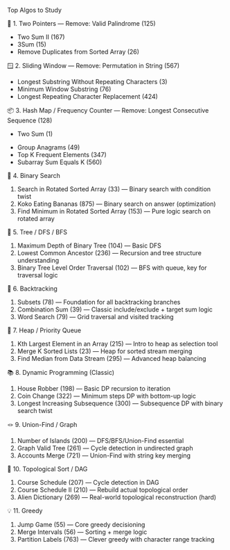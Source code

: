 Top Algos to Study

🔁 1. Two Pointers — Remove: Valid Palindrome (125)
<!-- Usually used on sorted arrays to compare elements or move inward/outward without extra space. -->
* Two Sum II (167)
* 3Sum (15)
* Remove Duplicates from Sorted Array (26)

🪟 2. Sliding Window — Remove: Permutation in String (567)
<!-- Used to find subarrays or substrings with a dynamic size or fixed window, often for optimization problems. -->
* Longest Substring Without Repeating Characters (3)
* Minimum Window Substring (76)
* Longest Repeating Character Replacement (424)

📦 3. Hash Map / Frequency Counter — Remove: Longest Consecutive Sequence (128)
* Two Sum (1)
<!-- Used to count elements or track occurrences quickly — enables constant-time lookups and avoids nested loops. -->
* Group Anagrams (49)
* Top K Frequent Elements (347)
* Subarray Sum Equals K (560)

🧠 4. Binary Search
1. Search in Rotated Sorted Array (33) — Binary search with condition twist
2. Koko Eating Bananas (875) — Binary search on answer (optimization)
3. Find Minimum in Rotated Sorted Array (153) — Pure logic search on rotated array

🌳 5. Tree / DFS / BFS
1. Maximum Depth of Binary Tree (104) — Basic DFS
2. Lowest Common Ancestor (236) — Recursion and tree structure understanding
3. Binary Tree Level Order Traversal (102) — BFS with queue, key for traversal logic

🧵 6. Backtracking
1. Subsets (78) — Foundation for all backtracking branches
2. Combination Sum (39) — Classic include/exclude + target sum logic
3. Word Search (79) — Grid traversal and visited tracking

🧺 7. Heap / Priority Queue
1. Kth Largest Element in an Array (215) — Intro to heap as selection tool
2. Merge K Sorted Lists (23) — Heap for sorted stream merging
3. Find Median from Data Stream (295) — Advanced heap balancing

📚 8. Dynamic Programming (Classic)
1. House Robber (198) — Basic DP recursion to iteration
2. Coin Change (322) — Minimum steps DP with bottom-up logic
3. Longest Increasing Subsequence (300) — Subsequence DP with binary search twist

🪢 9. Union-Find / Graph
1. Number of Islands (200) — DFS/BFS/Union-Find essential
2. Graph Valid Tree (261) — Cycle detection in undirected graph
3. Accounts Merge (721) — Union-Find with string key merging

🧊 10. Topological Sort / DAG
1. Course Schedule (207) — Cycle detection in DAG
2. Course Schedule II (210) — Rebuild actual topological order
3. Alien Dictionary (269) — Real-world topological reconstruction (hard)

💡 11. Greedy
1. Jump Game (55) — Core greedy decisioning
2. Merge Intervals (56) — Sorting + merge logic
3. Partition Labels (763) — Clever greedy with character range tracking
